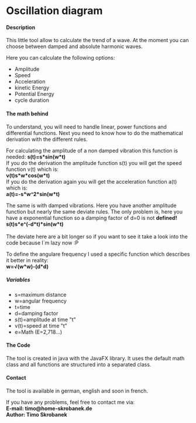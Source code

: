 <h1>Oscillation diagram</h1>

<h4>Description</h4>

<p>This little tool allow to calculate the trend of a wave. At the moment you can
choose between damped and absolute harmonic waves.</p>

<p>Here you can calculate the following options:</p>

<ul><li>Amplitude</li>
<li>Speed</li>
<li>Acceleration</li>
<li>kinetic Energy</li>
<li>Potential Energy</li>
<li>cycle duration</li></ul>

<h4>The math behind</h4>
<p>To understand, you will need to handle linear, power functions and differential functions. 
Next you need to know how to do the mathematical derivation 
with the different rules.</p>
<p>For calculating the amplitude of a non damped vibration this function is needed:
<b>s(t)=s*sin(w*t)</b><br>
If you do the derivation the amplitude function s(t) you will get the speed function v(t) which is:<br>
<b>v(t)s*w*cos(w*t)</b><br>
If you do the derivation again you will get the acceleration function a(t) which is:<br>
<b>a(t)=-s*w^2*sin(w*t)</b></p>
<p>The same is with damped vibrations. Here you have another amplitude function but nearly the same deviate rules.
The only problem is, here you have a exponential function so a damping factor of d=0 is not <b>defined!</b><br>
<b>s(t)s*e^(-d*t)*sin(w*t)</b><br><br>
The deviate here are a bit longer so if you want to see it take a look into the code because I`m lazy now :P</p>

<p>To define the angulare frequency I used a specific function which describes it better in reality:<br>
<b>w=√(w*w)-(d*d)</b></p>

<h5>Variables</h5>

<ul><li>s=maximum distance</li>
<li>w=angular frequency</li>
<li>t=time</li>
<li>d=damping factor</li>
<li>s(t)=amplitude at time "t"</li>
<li>v(t)=speed at time "t"</li>
<li>e=Math (E=2,718...)</li></ul>

<h4>The Code</h4>
<p>The tool is created in java with the JavaFX library. It uses the default math class and all 
functions are structured into a separated class.</p>

<h4>Contact</h4>
<p>The tool is available in german, english and soon in french.</p>
<p>If you have any problems, feel free to contact me via:<br>
<b>E-mail: timo@home-skrobanek.de</b><br>
<b>Author: Timo Skrobanek</b></p>